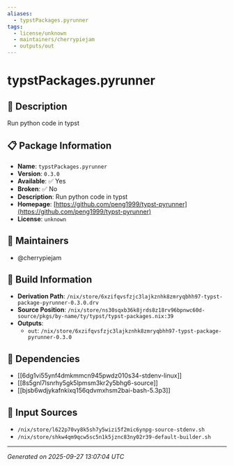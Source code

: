 ```yaml
---
aliases:
  - typstPackages.pyrunner
tags:
  - license/unknown
  - maintainers/cherrypiejam
  - outputs/out
---
```


# typstPackages.pyrunner

## 📝 Description

Run python code in typst

## 📋 Package Information

- **Name**: `typstPackages.pyrunner`
- **Version**: `0.3.0`
- **Available**: ✅ Yes
- **Broken**: ✅ No
- **Description**: Run python code in typst
- **Homepage**: [https://github.com/peng1999/typst-pyrunner](https://github.com/peng1999/typst-pyrunner)
- **License**: `unknown`
## 👥 Maintainers

- @cherrypiejam


## 🔧 Build Information

- **Derivation Path**: `/nix/store/6xzifqvsfzjc3lajkznhk8zmryqbhh97-typst-package-pyrunner-0.3.0.drv`
- **Source Position**: `/nix/store/ns30sqxb36k8jrds8z18rv96bpnwc60d-source/pkgs/by-name/ty/typst/typst-packages.nix:39`
- **Outputs**:
  - `out`:  `/nix/store/6xzifqvsfzjc3lajkznhk8zmryqbhh97-typst-package-pyrunner-0.3.0`

## 🔗 Dependencies

- [[6dg1vi55ynf4dmkmmcn945pwdz010s34-stdenv-linux]]
- [[8s5gnl7lsnrhy5gk5lpmsm3kr2y5bhg6-source]]
- [[bjsb6wdjykafnkixq156qdvmxhsm2bai-bash-5.3p3]]

## 📁 Input Sources

- `/nix/store/l622p70vy8k5sh7y5wizi5f2mic6ynpg-source-stdenv.sh`
- `/nix/store/shkw4qm9qcw5sc5n1k5jznc83ny02r39-default-builder.sh`

---
*Generated on 2025-09-27 13:07:04 UTC*
